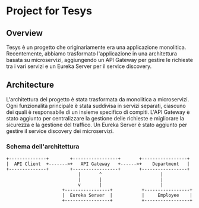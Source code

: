 # Project for Tesys

## Overview

Tesys è un progetto che originariamente era una applicazione monolitica. Recentemente, abbiamo trasformato l'applicazione in una architettura basata su microservizi, aggiungendo un API Gateway per gestire le richieste tra i vari servizi e un Eureka Server per il service discovery.


## Architecture

L'architettura del progetto è stata trasformata da monolitica a microservizi. Ogni funzionalità principale è stata suddivisa in servizi separati, ciascuno dei quali è responsabile di un insieme specifico di compiti. L'API Gateway è stato aggiunto per centralizzare la gestione delle richieste e migliorare la sicurezza e la gestione del traffico. Un Eureka Server è stato aggiunto per gestire il service discovery dei microservizi.

### Schema dell'architettura

```plaintext
+--------------+        +-----------------+       +-----------------+
|  API Client  +------->+   API Gateway   +------>+    Department   |
+--------------+        +-----------------+       +-----------------+
                           |       ^                      |     
                           |       |                      |
                           v       |                      |
                     +-----------------+           +-----------------+
                     |  Eureka Server  |           |     Employee    |
                     +-----------------+           +-----------------+
                                  
